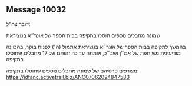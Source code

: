 ## Message 10032

דובר צה"ל:

שמונה מחבלים נוספים חוסלו בתקיפה בבית הספר של אונר״א בנוציראת

בהמשך לתקיפה בבית הספר של אונר״א בנוציראת אתמול (ה׳) לפנות בוקר, בהכוונה מודיעינית משותפת של אמ״ן ושב״כ, אומתה עד כה זהותם של 17 מחבלים שחוסלו בתקיפה. 

מצורפים פרטיהם של שמונה מחבלים נוספים שחוסלו בתקיפה: https://idfanc.activetrail.biz/ANC07062024847583


